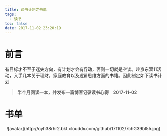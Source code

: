 ```yaml
---
title: 读书计划之书单
tags:
  - 读书
toc: false
date: 2017-11-02 23:20:19
---
```

# 前言
有目标才不至于迷失方向，有计划才会有行动，否则一切就是空谈。趁京东双11活动，入手几本关于理财，家庭教育以及逻辑思维方面的书籍。因此制定如下读书计划
><strong>半个月阅读一本，并发布一篇博客记录读书心得&emsp;2017-11-02</strong>
# 书单
<center>
![avatar](http://oyh38rhr2.bkt.clouddn.com/github/171102/7chG39bI55.jpg)
</center>
<!--more-->
